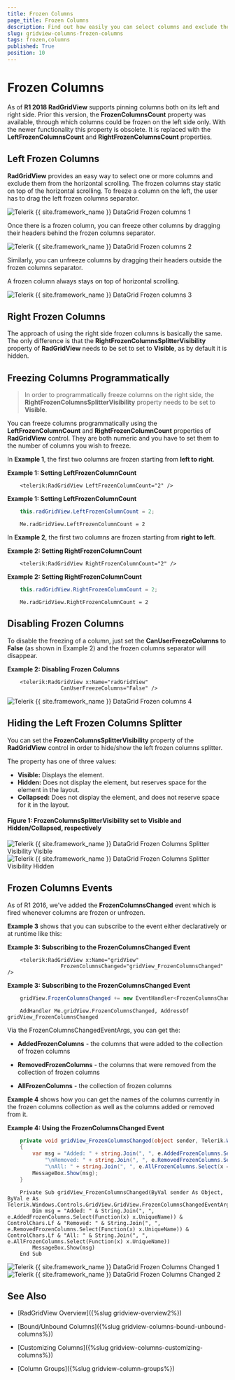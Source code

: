 ```yaml
---
title: Frozen Columns
page_title: Frozen Columns
description: Find out how easily you can select columns and exclude them from the horizontal or vertical scrolling when using RadGridView - Telerik's {{ site.framework_name }} DataGrid.
slug: gridview-columns-frozen-columns
tags: frozen,columns
published: True
position: 10
---
```


# Frozen Columns

As of __R1 2018 RadGridView__ supports pinning columns both on its left and right side. Prior this version, the __FrozenColumnsCount__ property was available, through which columns could be frozen on the left side only. With the newer functionality this property is obsolete. It is replaced with the __LeftFrozenColumnsCount__ and __RightFrozenColumnsCount__ properties.

## Left Frozen Columns

__RadGridView__ provides an easy way to select one or more columns and exclude them from the horizontal scrolling. The frozen columns stay static on top of the horizontal scrolling. To freeze a column on the left, the user has to drag the left frozen columns separator.

![Telerik {{ site.framework_name }} DataGrid Frozen columns 1](images/RadGridView_Frozencolumns_1.png)

Once there is a frozen column, you can freeze other columns by dragging their headers behind the frozen columns separator.

![Telerik {{ site.framework_name }} DataGrid Frozen columns 2](images/RadGridView_Frozencolumns_2.png)

Similarly, you can unfreeze columns by dragging their headers outside the frozen columns separator.

A frozen column always stays on top of horizontal scrolling.

![Telerik {{ site.framework_name }} DataGrid Frozen columns 3](images/RadGridView_Frozencolumns_3.png)

## Right Frozen Columns

The approach of using the right side frozen columns is basically the same. The only difference is that the __RightFrozenColumnsSplitterVisibility__ property of __RadGridView__ needs to be set to set to __Visible__, as by default it is hidden. 

## Freezing Columns Programmatically 

> In order to programmatically freeze columns on the right side, the __RightFrozenColumnsSplitterVisibility__ property needs to be set to __Visible__.

You can freeze columns programmatically using the __LeftFrozenColumnCount__ and __RightFrozenColumnCount__ properties of __RadGridView__ control. They are both numeric and you have to set them to the number of columns you wish to freeze.

In __Example 1__, the first two columns are frozen starting from __left to right__.

__Example 1: Setting LeftFrozenColumnCount__

```XAML
	<telerik:RadGridView LeftFrozenColumnCount="2" />
```

__Example 1: Setting LeftFrozenColumnCount__

```C#
	this.radGridView.LeftFrozenColumnCount = 2;
```
```VB.NET
	Me.radGridView.LeftFrozenColumnCount = 2
```

In __Example 2__, the first two columns are frozen starting from __right to left__.

__Example 2: Setting RightFrozenColumnCount__

```XAML
	<telerik:RadGridView RightFrozenColumnCount="2" />
```

__Example 2: Setting RightFrozenColumnCount__

```C#
	this.radGridView.RightFrozenColumnCount = 2;
```
```VB.NET
	Me.radGridView.RightFrozenColumnCount = 2
```

## Disabling Frozen Columns

To disable the freezing of a column, just set the __CanUserFreezeColumns__ to __False__ (as shown in Example 2) and the frozen columns separator will disappear.

__Example 2: Disabling Frozen Columns__

```XAML
	<telerik:RadGridView x:Name="radGridView"
	             CanUserFreezeColumns="False" />
```

![Telerik {{ site.framework_name }} DataGrid Frozen columns 4](images/RadGridView_Frozencolumns_4.png)

## Hiding the Left Frozen Columns Splitter

You can set the **FrozenColumnsSplitterVisibility** property of the __RadGridView__ control in order to hide/show the left frozen columns splitter.

The property has one of three values:

* **Visible:** Displays the element.
* **Hidden:** Does not display the element, but reserves space for the element in the layout.
* **Collapsed:** Does not display the element, and does not reserve space for it in the layout.

#### __Figure 1: FrozenColumnsSplitterVisibility set to Visible and Hidden/Collapsed, respectively__

![Telerik {{ site.framework_name }} DataGrid Frozen Columns Splitter Visibility Visible](images/FrozenColumnsSplitterVisibility_Visible.png)
![Telerik {{ site.framework_name }} DataGrid Frozen Columns Splitter Visibility Hidden](images/FrozenColumnsSplitterVisibility_Hidden.png)

## Frozen Columns Events

As of R1 2016, we've added the __FrozenColumnsChanged__ event which is fired whenever columns are frozen or unfrozen.

__Example 3__ shows that you can subscribe to the event either declaratively or at runtime like this:

__Example 3: Subscribing to the FrozenColumnsChanged Event__

```XAML
	<telerik:RadGridView x:Name="gridView"
	             FrozenColumnsChanged="gridView_FrozenColumnsChanged" />
```

__Example 3: Subscribing to the FrozenColumnsChanged Event__

```C#
	gridView.FrozenColumnsChanged += new EventHandler<FrozenColumnsChangedEventArgs>(gridView_FrozenColumnsChanged);
```
```VB.NET
	AddHandler Me.gridView.FrozenColumnsChanged, AddressOf gridView_FrozenColumnsChanged
```

Via the FrozenColumnsChangedEventArgs, you can get the:

* __AddedFrozenColumns__ - the columns that were added to the collection of frozen columns

* __RemovedFrozenColumns__ - the columns that were removed from the collection of frozen columns

* __AllFrozenColumns__ - the collection of frozen columns

__Example 4__ shows how you can get the names of the columns currently in the frozen columns collection as well as the columns added or removed from it.

__Example 4: Using the FrozenColumnsChanged Event__

```C#
	private void gridView_FrozenColumnsChanged(object sender, Telerik.Windows.Controls.GridView.GridView.FrozenColumnsChangedEventArgs e)
	{
	    var msg = "Added: " + string.Join(", ", e.AddedFrozenColumns.Select(x => x.UniqueName)) +
	        "\nRemoved: " + string.Join(", ", e.RemovedFrozenColumns.Select(x => x.UniqueName)) +
	        "\nAll: " + string.Join(", ", e.AllFrozenColumns.Select(x => x.UniqueName));
	    MessageBox.Show(msg);
	}
```
```VB.NET
	Private Sub gridView_FrozenColumnsChanged(ByVal sender As Object, ByVal e As Telerik.Windows.Controls.GridView.GridView.FrozenColumnsChangedEventArgs)
	    Dim msg = "Added: " & String.Join(", ", e.AddedFrozenColumns.Select(Function(x) x.UniqueName)) & ControlChars.Lf & "Removed: " & String.Join(", ", e.RemovedFrozenColumns.Select(Function(x) x.UniqueName)) & ControlChars.Lf & "All: " & String.Join(", ", e.AllFrozenColumns.Select(Function(x) x.UniqueName))
	    MessageBox.Show(msg)
	End Sub
```

![Telerik {{ site.framework_name }} DataGrid Frozen Columns Changed 1](images/RadGridView_FrozenColumnsChanged_1.png)
![Telerik {{ site.framework_name }} DataGrid Frozen Columns Changed 2](images/RadGridView_FrozenColumnsChanged_2.png)

## See Also

 * [RadGridView Overview]({%slug gridview-overview2%})

 * [Bound/Unbound Columns]({%slug gridview-columns-bound-unbound-columns%})

 * [Customizing Columns]({%slug gridview-columns-customizing-columns%})
 
 * [Column Groups]({%slug gridview-column-groups%})

